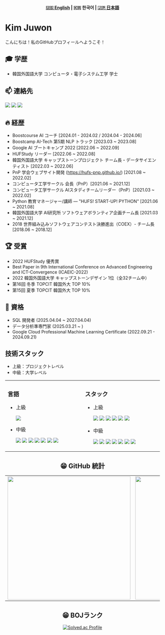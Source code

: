 <h4 align="center">
    <p>
        <a href="README-ko.md">🇺🇸 English</a> |
        <b>🇰🇷 한국어</b> |
        <a href="README-ja.md">🇯🇵 日本語</a> 
    </p>
</h4>

# Kim Juwon
こんにちは！私のGitHubプロフィールへようこそ！<br>

## 🎓 学歴
- 韓国外国語大学 コンピュータ・電子システム工学 学士

## 📫 連絡先
<a href="mailto:kjwt1124@hufs.ac.kr" target="_blank"><img src="https://img.shields.io/badge/Gmail-EA4335?style=flat-square&logo=Gmail&logoColor=white"/></a>
<a href="https://www.linkedin.com/in/%EA%B9%80%EC%A3%BC%EC%9B%90/" target="_blank"><img src="https://img.shields.io/badge/LinkedIn-0A66C2?style=flat-square&logo=LinkedIn&logoColor=white"/></a>
<a href="https://uomnf97.tistory.com/" target="_blank"><img src="https://img.shields.io/badge/Tistory-ff822c?style=flat-square&logo=Tistory&logoColor=white"/></a>

## 🔥 経歴
- Boostcourse AI コーチ [2024.01 - 2024.02 / 2024.04 - 2024.06]  
- Boostcamp AI-Tech 第5期 NLP トラック [2023.03 ~ 2023.08]  
- Google AI ブートキャンプ 2022 [2022.06 ~ 2022.09]  
- HUFStudy リーダー [2022.06 ~ 2022.08]  
- 韓国外国語大学 キャップストーンプロジェクト チーム長・データサイエンティスト [2022.03 ~ 2022.06]  
- PnP 学会ウェブサイト開発 (https://hufs-pnp.github.io/) [2021.08 ~ 2022.02]  
- コンピュータ工学サークル 会長（PnP）[2021.06 ~ 2021.12]  
- コンピュータ工学サークル AIスタディチームリーダー（PnP）[2021.03 ~ 2022.02]  
- Python 教育マネージャー/講師 — "HUFS! START-UP! PYTHON" [2021.06 ~ 2021.08]  
- 韓国外国語大学 AI研究所 ソフトウェアボランティア企画チーム長 [2021.03 ~ 2021.12]  
- 2018 世界組み込みソフトウェアコンテスト決勝進出（COEX）- チーム長 [2018.06 ~ 2018.12]

## 🏆 受賞
- 2022 HUFStudy 優秀賞  
- Best Paper in 9th International Conference on Advanced Engineering and ICT-Convergence (ICAEIC-2022)  
- 2022 韓国外国語大学 キャップストーンデザイン 1位（全32チーム中）  
- 第16回 冬季 TOPCIT 韓国外大 TOP 10%  
- 第15回 夏季 TOPCIT 韓国外大 TOP 10%

## 🪪 資格
- SQL 開発者 (2025.04.04 ~ 2027.04.04)  
- データ分析準専門家 (2025.03.21 ~ )  
- Google Cloud Professional Machine Learning Certificate (2022.09.21 - 2024.09.21)

## 技術スタック
- 上級：プロジェクトレベル  
- 中級：大学レベル  

<center>
 <table width="100%">
 
  <td valign="top" width=600>
    <h3>言語</h3>
    <ul>
     <li>上級</li>
      <p>
       <img src="https://img.shields.io/badge/Python-3776AB?style=flat-square&logo=Python&logoColor=white"/>   
      </p>
     <li>中級</li>
      <p>
        <img src="https://img.shields.io/badge/C++-00599C?style=flat-square&logo=c%2B%2B&logoColor=white"/> 
        <img src="https://img.shields.io/badge/C-A8B9CC?style=flat-square&logo=C&logoColor=white"/>
        <img src="https://img.shields.io/badge/Markdown-000000?style=flat-square&logo=Markdown&logoColor=white"/>
        <img src="https://img.shields.io/badge/HTML-E34F26?style=flat-square&logo=HTML5&logoColor=white"/> 
        <img src="https://img.shields.io/badge/CSS-1572B6?style=flat-square&logo=CSS3&logoColor=white"/>
        <img src="https://img.shields.io/badge/JavaScript-F7DF1E?style=flat-square&logo=JavaScripton&logoColor=white"/>
        <img src="https://img.shields.io/badge/Java-007396?style=flat-square&logo=Java&logoColor=white"/>
      </p>
    </ul>
    
  </td>
  <td valign="top" width=600>
    
   <h3>スタック</h3>
   <ul>
     <li>上級</li>
      <p>
       <img src="https://img.shields.io/badge/Git-F05032?style=flat-square&logo=Git&logoColor=white"/>
       <img src="https://img.shields.io/badge/GitHub-181717?style=flat-square&logo=GitHub&logoColor=white"/>
       <img src="https://img.shields.io/badge/React-61DAFB?style=flat-square&logo=React&logoColor=white"/>
       <img src="https://img.shields.io/badge/pandas-%23150458?style=flat-square&logo=pandas&logoColor=white"/>
       <img src="https://img.shields.io/badge/scikit--learn-%23F7931?style=flat-square&logo=scikit-learn&logoColor=white"/>
       <img src="https://img.shields.io/badge/numpy-%23013243?style=flat-square&logo=numpy&logoColor=white"/>
      </p>
     <li>中級</li>
      <p>
       <img src="https://img.shields.io/badge/Arduino-00979D?style=flat-square&logo=Arduino&logoColor=white"/>
       <img src="https://img.shields.io/badge/Tailwind CSS-06B6D4?style=flat-square&logo=Tailwind CSS&logoColor=white"/>
       <img src="https://img.shields.io/badge/TensorFlow-%23FF6F00?style=flat-square&logo=Tensorflow&logoColor=white"/>
       <img src="https://img.shields.io/badge/Pytorch-EE4C2C?style=flat-square&logo=Pytorch&logoColor=white"/>
       <img src="https://img.shields.io/badge/mysql-%2300f?style=flat-square&logo=mysql&logoColor=white"/>
       <img src="https://img.shields.io/badge/Docker-2496ED?style=flat-square&logo=Docker&logoColor=white"/>
       <img src="https://img.shields.io/badge/Raspberry Pi-A22846?style=flat-square&logo=RaspberryPi&logoColor=white"/>
    </p>
  </td></table>
<center>  
 
## 😁 GitHub 統計  
<table width="100%">
 <tr>
  <td valign="top" width="50%">
   <img src="https://github-readme-stats.vercel.app/api?username=Kim-Ju-won&hide_border=false&theme=github_dark" width="400">
  </td>
  <td valign="top" width="50%">
   <img src="https://github-readme-stats.vercel.app/api/top-langs/?username=Kim-Ju-won&hide_border=false&theme=github_dark&layout=compact" width="400">
  </td>
 </tr>
</table>  

## 😁 BOJランク
[![Solved.ac Profile](https://mazassumnida.wtf/api/v2/generate_badge?boj=kjwt1124)](https://solved.ac/kjwt1124)